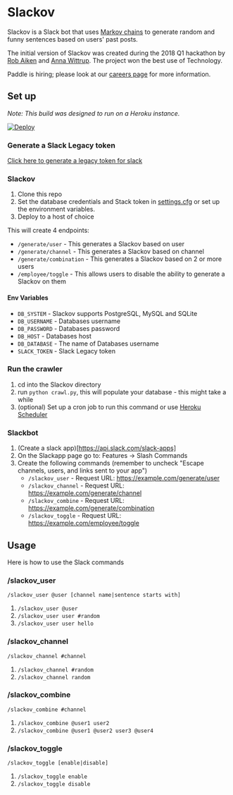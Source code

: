 # Slackov
Slackov is a Slack bot that uses [Markov chains](http://setosa.io/ev/markov-chains/) to generate random and funny sentences based on users' past posts.

The initial version of Slackov was created during the 2018 Q1 hackathon by [Rob Aiken](https://github.com/robaiken) and [Anna Wittrup](https://github.com/annawittrup). The project won the best use of Technology. 

Paddle is hiring; please look at our [careers page](https://paddle.com/careers/) for more information.

## Set up
*Note: This build was designed to run on a Heroku instance.*

[![Deploy](https://www.herokucdn.com/deploy/button.svg)](https://heroku.com/deploy)

### Generate a Slack Legacy token
[Click here to generate a legacy token for slack](https://api.slack.com/custom-integrations/legacy-tokens)

### Slackov
1. Clone this repo
2. Set the database credentials and Stack token in [settings.cfg](https://github.com/PaddleHQ/slackov/blob/master/settings.cfg.example) or set up the environment variables.
3. Deploy to a host of choice

This will create 4 endpoints:
* `/generate/user` - This generates a Slackov based on user
* `/generate/channel` - This generates a Slackov based on channel
* `/generate/combination` - This generates a Slackov based on 2 or more users
* `/employee/toggle` - This allows users to disable the ability to generate a Slackov on them

#### Env Variables
* `DB_SYSTEM` - Slackov supports PostgreSQL, MySQL and SQLite
* `DB_USERNAME` - Databases username
* `DB_PASSWORD`  - Databases password
* `DB_HOST` - Databases host
* `DB_DATABASE`  - The name of Databases username
* `SLACK_TOKEN` - Slack Legacy token

### Run the crawler
1. cd into the Slackov directory
2. run `python crawl.py`,  this will populate your database - this might take a while
3. (optional) Set up a cron job to run this command or use [Heroku Scheduler](https://devcenter.heroku.com/articles/scheduler)

### Slackbot
1. (Create a slack app)[https://api.slack.com/slack-apps]
2. On the Slackapp page go to: Features -> Slash Commands
3. Create the following commands (remember to uncheck "Escape channels, users, and links sent to your app")
    - `/slackov_user` - Request URL: https://example.com/generate/user
    - `/slackov_channel` - Request URL: https://example.com/generate/channel
    - `/slackov_combine` - Request URL: https://example.com/generate/combination
    - `/slackov_toggle` - Request URL: https://example.com/employee/toggle
    
## Usage
Here is how to use the Slack commands

### /slackov_user
`/slackov_user @user [channel name|sentence starts with]`

1. `/slackov_user @user`
2. `/slackov_user user #random`
3. `/slackov_user user hello`

### /slackov_channel
`/slackov_channel #channel`

1. `/slackov_channel #random`
2. `/slackov_channel random`

### /slackov_combine
`/slackov_combine #channel`

1. `/slackov_combine @user1 user2`
2. `/slackov_combine @user1 @user2 user3 @user4`

### /slackov_toggle
`/slackov_toggle [enable|disable]`

1. `/slackov_toggle enable`
2. `/slackov_toggle disable`
